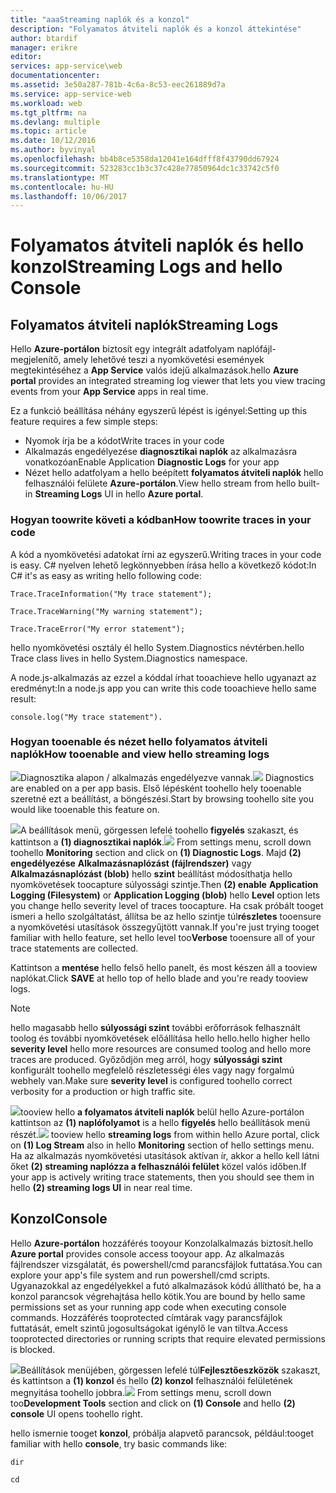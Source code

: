 ```yaml
---
title: "aaaStreaming naplók és a konzol"
description: "Folyamatos átviteli naplók és a konzol áttekintése"
author: btardif
manager: erikre
editor: 
services: app-service\web
documentationcenter: 
ms.assetid: 3e50a287-781b-4c6a-8c53-eec261889d7a
ms.service: app-service-web
ms.workload: web
ms.tgt_pltfrm: na
ms.devlang: multiple
ms.topic: article
ms.date: 10/12/2016
ms.author: byvinyal
ms.openlocfilehash: bb4b8ce5358da12041e164dfff8f43790dd67924
ms.sourcegitcommit: 523283cc1b3c37c428e77850964dc1c33742c5f0
ms.translationtype: MT
ms.contentlocale: hu-HU
ms.lasthandoff: 10/06/2017
---
```

# <a name="streaming-logs-and-hello-console"></a><span data-ttu-id="64e00-103">Folyamatos átviteli naplók és hello konzol</span><span class="sxs-lookup"><span data-stu-id="64e00-103">Streaming Logs and hello Console</span></span>
## <a name="streaming-logs"></a><span data-ttu-id="64e00-104">Folyamatos átviteli naplók</span><span class="sxs-lookup"><span data-stu-id="64e00-104">Streaming Logs</span></span>
<span data-ttu-id="64e00-105">Hello **Azure-portálon** biztosít egy integrált adatfolyam naplófájl-megjelenítő, amely lehetővé teszi a nyomkövetési események megtekintéséhez a **App Service** valós idejű alkalmazások.</span><span class="sxs-lookup"><span data-stu-id="64e00-105">hello **Azure portal** provides an integrated streaming log viewer that lets you view tracing events from your **App Service** apps in real time.</span></span>  

<span data-ttu-id="64e00-106">Ez a funkció beállítása néhány egyszerű lépést is igényel:</span><span class="sxs-lookup"><span data-stu-id="64e00-106">Setting up this feature requires a few simple steps:</span></span>

* <span data-ttu-id="64e00-107">Nyomok írja be a kódot</span><span class="sxs-lookup"><span data-stu-id="64e00-107">Write traces in your code</span></span>
* <span data-ttu-id="64e00-108">Alkalmazás engedélyezése **diagnosztikai naplók** az alkalmazásra vonatkozóan</span><span class="sxs-lookup"><span data-stu-id="64e00-108">Enable Application **Diagnostic Logs** for your app</span></span>
* <span data-ttu-id="64e00-109">Nézet hello adatfolyam a hello beépített **folyamatos átviteli naplók** hello felhasználói felülete **Azure-portálon**.</span><span class="sxs-lookup"><span data-stu-id="64e00-109">View hello stream from hello built-in **Streaming Logs** UI in hello **Azure portal**.</span></span>

### <a name="how-toowrite-traces-in-your-code"></a><span data-ttu-id="64e00-110">Hogyan toowrite követi a kódban</span><span class="sxs-lookup"><span data-stu-id="64e00-110">How toowrite traces in your code</span></span>
<span data-ttu-id="64e00-111">A kód a nyomkövetési adatokat írni az egyszerű.</span><span class="sxs-lookup"><span data-stu-id="64e00-111">Writing traces in your code is easy.</span></span>  <span data-ttu-id="64e00-112">C# nyelven lehető legkönnyebben írása hello a következő kódot:</span><span class="sxs-lookup"><span data-stu-id="64e00-112">In C# it's as easy as writing hello following code:</span></span>

`````````````````````````
Trace.TraceInformation("My trace statement");
`````````````````````````

`````````````````````````
Trace.TraceWarning("My warning statement");
`````````````````````````

`````````````````````````
Trace.TraceError("My error statement");
`````````````````````````

<span data-ttu-id="64e00-113">hello nyomkövetési osztály él hello System.Diagnostics névtérben.</span><span class="sxs-lookup"><span data-stu-id="64e00-113">hello Trace class lives in hello System.Diagnostics namespace.</span></span>

<span data-ttu-id="64e00-114">A node.js-alkalmazás az ezzel a kóddal írhat tooachieve hello ugyanazt az eredményt:</span><span class="sxs-lookup"><span data-stu-id="64e00-114">In a node.js app you can write this code tooachieve hello same result:</span></span>

`````````````````````````
console.log("My trace statement").
`````````````````````````

### <a name="how-tooenable-and-view-hello-streaming-logs"></a><span data-ttu-id="64e00-115">Hogyan tooenable és nézet hello folyamatos átviteli naplók</span><span class="sxs-lookup"><span data-stu-id="64e00-115">How tooenable and view hello streaming logs</span></span>
<span data-ttu-id="64e00-116">![][BrowseSitesScreenshot]Diagnosztika alapon / alkalmazás engedélyezve vannak.</span><span class="sxs-lookup"><span data-stu-id="64e00-116">![][BrowseSitesScreenshot] Diagnostics are enabled on a per app basis.</span></span> <span data-ttu-id="64e00-117">Első lépésként toohello hely tooenable szeretné ezt a beállítást, a böngészési.</span><span class="sxs-lookup"><span data-stu-id="64e00-117">Start by browsing toohello site you would like tooenable this feature on.</span></span>  

<span data-ttu-id="64e00-118">![][DiagnosticsLogs]A beállítások menü, görgessen lefelé toohello **figyelés** szakaszt, és kattintson a **(1) diagnosztikai naplók**.</span><span class="sxs-lookup"><span data-stu-id="64e00-118">![][DiagnosticsLogs] From settings menu, scroll down toohello **Monitoring** section and click on **(1) Diagnostic Logs**.</span></span> <span data-ttu-id="64e00-119">Majd **(2) engedélyezése** **Alkalmazásnaplózást (fájlrendszer)** vagy **Alkalmazásnaplózást (blob)** hello **szint** beállítást módosíthatja hello nyomkövetések toocapture súlyossági szintje.</span><span class="sxs-lookup"><span data-stu-id="64e00-119">Then **(2) enable** **Application Logging (Filesystem)** or **Application Logging (blob)** hello **Level** option lets you change hello severity level of traces toocapture.</span></span> <span data-ttu-id="64e00-120">Ha csak próbált tooget ismeri a hello szolgáltatást, állítsa be az hello szintje túl**részletes** tooensure a nyomkövetési utasítások összegyűjtött vannak.</span><span class="sxs-lookup"><span data-stu-id="64e00-120">If you're just trying tooget familiar with hello feature, set hello level too**Verbose** tooensure all of your trace statements are collected.</span></span>

<span data-ttu-id="64e00-121">Kattintson a **mentése** hello felső hello panelt, és most készen áll a tooview naplókat.</span><span class="sxs-lookup"><span data-stu-id="64e00-121">Click **SAVE** at hello top of hello blade and you're ready tooview logs.</span></span>

> [!NOTE]
> <span data-ttu-id="64e00-122">hello magasabb hello **súlyossági szint** további erőforrások felhasznált toolog és további nyomkövetések előállítása hello hello.</span><span class="sxs-lookup"><span data-stu-id="64e00-122">hello higher hello **severity level** hello more resources are consumed toolog and hello more traces are produced.</span></span> <span data-ttu-id="64e00-123">Győződjön meg arról, hogy **súlyossági szint** konfigurált toohello megfelelő részletességi éles vagy nagy forgalmú webhely van.</span><span class="sxs-lookup"><span data-stu-id="64e00-123">Make sure **severity level** is configured toohello correct verbosity for a production or high traffic site.</span></span> 
> 
> 

<span data-ttu-id="64e00-124">![][StreamingLogsScreenshot]tooview hello **a folyamatos átviteli naplók** belül hello Azure-portálon kattintson az **(1) naplófolyamot** is a hello **figyelés** hello beállítások menü részét.</span><span class="sxs-lookup"><span data-stu-id="64e00-124">![][StreamingLogsScreenshot] tooview hello **streaming logs** from within hello Azure portal, click on **(1) Log Stream** also in hello **Monitoring** section of hello settings menu.</span></span> <span data-ttu-id="64e00-125">Ha az alkalmazás nyomkövetési utasítások aktívan ír, akkor a hello kell látni őket **(2) streaming naplózza a felhasználói felület** közel valós időben.</span><span class="sxs-lookup"><span data-stu-id="64e00-125">If your app is actively writing trace statements, then you should see them in hello **(2) streaming logs UI** in near real time.</span></span>

## <a name="console"></a><span data-ttu-id="64e00-126">Konzol</span><span class="sxs-lookup"><span data-stu-id="64e00-126">Console</span></span>
<span data-ttu-id="64e00-127">Hello **Azure-portálon** hozzáférés tooyour Konzolalkalmazás biztosít.</span><span class="sxs-lookup"><span data-stu-id="64e00-127">hello **Azure portal** provides console access tooyour app.</span></span> <span data-ttu-id="64e00-128">Az alkalmazás fájlrendszer vizsgálatát, és powershell/cmd parancsfájlok futtatása.</span><span class="sxs-lookup"><span data-stu-id="64e00-128">You can explore your app's file system and run powershell/cmd scripts.</span></span> <span data-ttu-id="64e00-129">Ugyanazokkal az engedélyekkel a futó alkalmazások kódú állítható be, ha a konzol parancsok végrehajtása hello kötik.</span><span class="sxs-lookup"><span data-stu-id="64e00-129">You are bound by hello same permissions set as your running app code when executing console commands.</span></span> <span data-ttu-id="64e00-130">Hozzáférés tooprotected címtárak vagy parancsfájlok futtatását, emelt szintű jogosultságokat igénylő le van tiltva.</span><span class="sxs-lookup"><span data-stu-id="64e00-130">Access tooprotected directories or running scripts that require elevated permissions is blocked.</span></span>  

<span data-ttu-id="64e00-131">![][ConsoleScreenshot]Beállítások menüjében, görgessen lefelé túl**Fejlesztőeszközök** szakaszt, és kattintson a **(1) konzol** és hello **(2) konzol** felhasználói felületének megnyitása toohello jobbra.</span><span class="sxs-lookup"><span data-stu-id="64e00-131">![][ConsoleScreenshot] From settings menu, scroll down too**Development Tools** section and click on **(1) Console** and hello **(2) console** UI opens toohello right.</span></span>

<span data-ttu-id="64e00-132">hello ismernie tooget **konzol**, próbálja alapvető parancsok, például:</span><span class="sxs-lookup"><span data-stu-id="64e00-132">tooget familiar with hello **console**, try basic commands like:</span></span>

`````````````````````````
dir
`````````````````````````

`````````````````````````
cd
`````````````````````````

<!-- Images. -->
[DiagnosticsLogs]: ./media/web-sites-streaming-logs-and-console/diagnostic-logs.png
[BrowseSitesScreenshot]: ./media/web-sites-streaming-logs-and-console/browse-sites.png
[StreamingLogsScreenshot]: ./media/web-sites-streaming-logs-and-console/streaming-logs.png
[ConsoleScreenshot]: ./media/web-sites-streaming-logs-and-console/console.png

